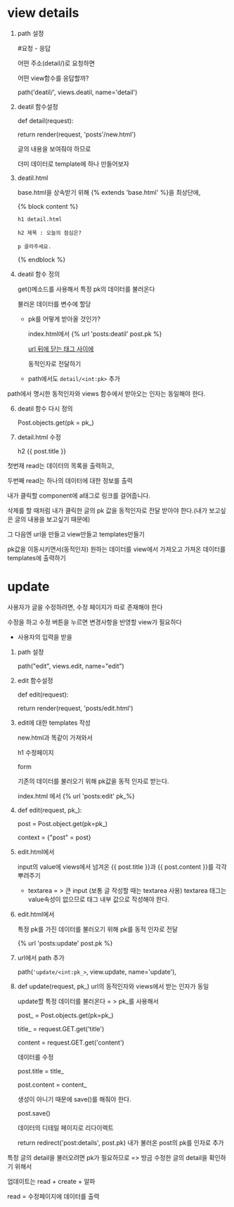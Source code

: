 # view details 

1. path 설정

   #요청 - 응답

   어떤 주소(detail/)로 요청하면

   어떤 view함수를 응답할까?

   path('deatil/', views.deatil, name='detail')



3. deatil 함수설정

   def detail(request):

   return render(request, 'posts'/new.html')

   글의 내용을 보여줘야 하므로 

   더미 데이터로 template에 하나 만들어보자



4. deatil.html

   base.html을 상속받기 위해 {% extends 'base.html' %}을 최상단에,

   {% block content %}

   ```dummy
   h1 detail.html
   
   h2 제목 : 오늘의 점심은?
   
   p 골라주세요.
   ```

   {% endblock %}



5. deatil 함수 정의

   get()메소드를 사용해서 특정 pk의 데이터를 불러온다

   불러온 데이터를 변수에 할당

   - pk를 어떻게 받아올 것인가?

     index.html에서 {% url 'posts:deatil' post.pk %}

     <u>url 뒤에 닫는 태그 사이에</u>

     동적인자로 전달하기

   - path에서도 `detail/<int:pk>` 추가

path에서 명시한 동적인자와 views 함수에서 받아오는 인자는 동일해야 한다.

6. deatil 함수 다시 정의

   Post.objects.get(pk = pk_)

7. detail.html 수정

   h2 {{ post.title }}



첫번재 read는 데이터의 목록을 출력하고,

두번째 read는 하나의 데이터에 대한 정보를 출력



내가 클릭할 component에 a태그로 링크를 걸어줍니다.

삭제를 할 때처럼 내가 클릭한 글의 pk 값을 동적인자로 전달 받아야 한다.(내가 보고싶은 글의 내용을 보고싶기 때문에)

그 다음엔 url을 만들고 view만들고 templates만들기

pk값을 이동시키면서(동적인자) 원하는 데이터를 view에서 가져오고 가져온 데이터를 templates에 출력하기



# update

사용자가 글을 수정하려면, 수정 페이지가 따로 존재해야 한다

수정을 하고 수정 버튼을 누르면 변경사항을 반영할 view가 필요하다

- 사용자의 입력을 받을



1. path 설정

   path("edit", views.edit, name="edit")



2. edit 함수설정

   def edit(request):

   return render(request, 'posts/edit.html')



3. edit에 대한 templates 작성

   new.html과 똑같이 가져와서

   h1 수정페이지

   form 

   기존의 데이터를 불러오기 위해 pk값을 동적 인자로 받는다.

   index.html 에서 {% url 'posts:edit' pk_%}

   

4. def edit(request, pk_):

   post = Post.object.get(pk=pk_)

   context = {"post" = post}



5. edit.html에서 

   input의 value에 views에서 넘겨온 {{ post.title }}과 {{ post.content }}를 각각 뿌려주기

   * textarea = > 큰 input (보통 글 작성할 때는 textarea 사용) textarea 태그는 value속성이 없으므로 태그 내부 값으로 작성해야 한다.



6. edit.html에서

   특정 pk를 가진 데이터를 불러오기 위해 pk를 동적 인자로 전달

   {% url 'posts:update' post.pk %}

   

7. url에서 path 추가

   path(`'update/<int:pk_>`, view.update, name='update'),

   

8. def update(request, pk_) url의 동적인자와 views에서 받는 인자가 동일

   update할 특정 데이터를 불러온다 = > pk_를 사용해서

   post_ = Post.objects.get(pk=pk_)

   title_ = request.GET.get('title')

   content = request.GET.get('content')

   

   데이터를 수정

   post.title = title_

   post.content = content_

   생성이 아니기 때문에 save()를 해줘야 한다.

   post.save()

   데이터의 디테일 페이지로 리다이렉트

   return redirect('post:details', post.pk) 내가 불러온 post의 pk를 인자로 추가

특정 글의 detail을 불러오려면 pk가 필요하므로 => 방금 수정한 글의 detail을 확인하기 위해서



업데이트는 read + create + 알파

read = 수정페이지에 데이터를 출력

